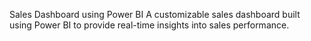 Sales Dashboard using Power BI
A customizable sales dashboard built using Power BI to provide real-time insights into sales performance.
